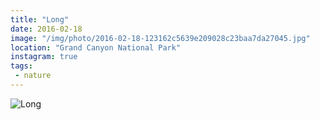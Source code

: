 ```yaml
---
title: "Long"
date: 2016-02-18
image: "/img/photo/2016-02-18-123162c5639e209028c23baa7da27045.jpg"
location: "Grand Canyon National Park"
instagram: true
tags:
 - nature
---
```


![Long](/img/photo/2016-02-18-123162c5639e209028c23baa7da27045.jpg)
